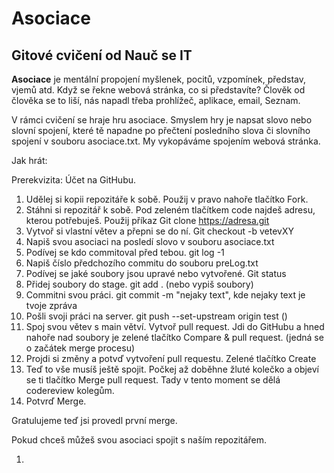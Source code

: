 # Asociace

## Gitové cvičení od Nauč se IT

**Asociace** je mentální propojení myšlenek, pocitů, vzpomínek, představ, vjemů atd. Když se řekne webová stránka, co si představíte? Člověk od člověka se to liší, nás napadl třeba prohlížeč, aplikace, email, Seznam.

V rámci cvičení se hraje hru asociace. Smyslem hry je napsat slovo nebo slovní spojení, které tě napadne po přečtení posledního slova či slovního spojení v souboru asociace.txt. My vykopáváme spojením webová stránka.

Jak hrát:

Prerekvizita: Účet na GitHubu.

1. Udělej si kopii repozitáře k sobě. Použij v pravo nahoře tlačítko Fork.
2. Stáhni si repozitář k sobě. Pod zeleném tlačítkem code najdeš adresu, kterou potřebuješ. Použij příkaz Git clone https://adresa.git
3. Vytvoř si vlastní větev a přepni se do ní. Git checkout -b vetevXY
4. Napiš svou asociaci na posledí slovo v souboru asociace.txt
5. Podívej se kdo commitoval před tebou. git log -1
6. Napiš číslo předchozího commitu do souboru preLog.txt
7. Podívej se jaké soubory jsou upravé nebo vytvořené. Git status
8. Přidej soubory do stage. git add . (nebo vypiš soubory)
9. Commitni svou práci. git commit -m "nejaky text", kde nejaky text je tvoje zpráva
10. Pošli svoji práci na server. git push --set-upstream origin test ()
11. Spoj svou větev s main větví. Vytvoř pull request. Jdi do GitHubu a hned nahoře nad soubory je zelené tlačítko Compare & pull request. (jedná se o začátek merge procesu)
12. Projdi si změny a potvď vytvoření pull requestu. Zelené tlačítko Create
13. Teď to vše musíš ještě spojit. Počkej až doběhne žluté kolečko a objeví se ti tlačítko Merge pull request. Tady v tento moment se dělá codereview kolegům.
14. Potvrď Merge.

Gratulujeme teď jsi provedl první merge.

Pokud chceš můžeš svou asociaci spojit s naším repozitářem.

1.
